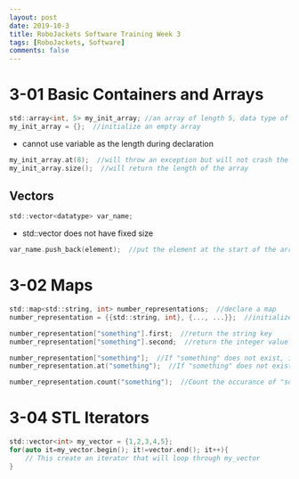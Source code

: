 ```yaml
---
layout: post
date: 2019-10-3
title: RoboJackets Software Training Week 3
tags: [RoboJackets, Software]
comments: false
---
```


# 3-01 Basic Containers and Arrays
```c
std::array<int, 5> my_init_array; //an array of length 5, data type of int
my_init_array = {};  //initialize an empty array
```
* cannot use variable as the length during declaration
```c
my_init_array.at(8);  //will throw an exception but will not crash the program
my_init_array.size();  //will return the length of the array
```

## Vectors
```c
std::vector<datatype> var_name;
```
* std::vector does not have fixed size

```c
var_name.push_back(element);  //put the element at the start of the array
```

# 3-02 Maps
```c
std::map<std::string, int> number_representations;  //declare a map
number_representation = {{std::string, int}, {..., ...}};  //initialize the map

number_representation["something"].first;  //return the string key
number_representation["something"].second;  //return the integer value

number_representation["something"];  //If "something" does not exist, it will not throw an error, and insert the key into the map with default value of 0
number_representation.at("something");  //If "something" does not exist, it crash your program

number_representation.count("something");  //Count the occurance of "something" key in the map
```

# 3-04 STL Iterators
```c
std::vector<int> my_vector = {1,2,3,4,5};
for(auto it=my_vector.begin(); it!=vector.end(); it++){
    // This create an iterator that will loop through my_vector
}
```